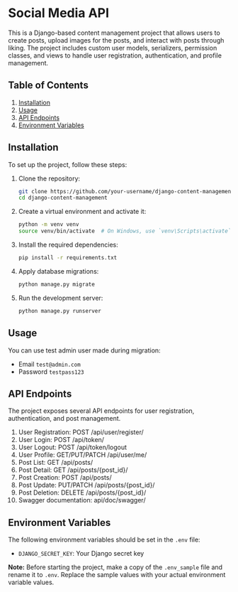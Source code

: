 # Social Media API

This is a Django-based content management project that allows users to create posts, upload images for the posts, and interact with posts through liking. The project includes custom user models, serializers, permission classes, and views to handle user registration, authentication, and profile management.

## Table of Contents
1. [Installation](#Installation)
2. [Usage](#usage)
3. [API Endpoints](#api-endpoints)
4. [Environment Variables](#environment-variables)

## Installation

To set up the project, follow these steps:

1. Clone the repository:

    ```bash
    git clone https://github.com/your-username/django-content-management.git
    cd django-content-management

2. Create a virtual environment and activate it:
    ```bash
    python -m venv venv
    source venv/bin/activate  # On Windows, use `venv\Scripts\activate`

3. Install the required dependencies:
    ```bash
    pip install -r requirements.txt

4. Apply database migrations:
    ```bash
    python manage.py migrate

5. Run the development server:
    ```bash
    python manage.py runserver

## Usage

You can use test admin user made during migration:

   - Email ```test@admin.com```
   - Password ```testpass123```

## API Endpoints
The project exposes several API endpoints for user registration, authentication, and post management.

1. User Registration: POST /api/user/register/
2. User Login: POST /api/token/
3. User Logout: POST /api/token/logout
4. User Profile: GET/PUT/PATCH /api/user/me/
5. Post List: GET /api/posts/
6. Post Detail: GET /api/posts/{post_id}/
7. Post Creation: POST /api/posts/
8. Post Update: PUT/PATCH /api/posts/{post_id}/
9. Post Deletion: DELETE /api/posts/{post_id}/
10. Swagger documentation: api/doc/swagger/

## Environment Variables

The following environment variables should be set in the `.env` file:

- `DJANGO_SECRET_KEY`: Your Django secret key

**Note:** Before starting the project, make a copy of the `.env_sample` file and rename it to `.env`. Replace the sample values with your actual environment variable values.
